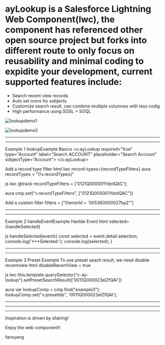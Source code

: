# ayLookup is a Salesforce Lightning Web Component(lwc), the component has referenced other open source project but forks into different route to only focus on reusability and minimal coding to expidite your development, current supported features include:
* Search recent view records
* Auto set icons for sobjects
* Customize search result, can combine multiple columnes with less codig
* High performance using SOSL + SOQL

![lookupdemo1](https://user-images.githubusercontent.com/10925418/63737458-7d822500-c854-11e9-95a5-e0bb54303603.gif)


![lookupdemo2](https://user-images.githubusercontent.com/10925418/63737476-8a067d80-c854-11e9-98a2-34500d0ad43c.gif)


*********************************************************************************************
*********************************************************************************************
Example 1 lookupExample
Basics
<c:ayLookup required="true" type="Account" label="Search ACCOUNT" placeholder="Search Account" sobjectType="Account">
</c:ayLookup>


Add a record type filter
html
lwc
record-types={recordTypeFilters}
aura
recordTypes = "{!v.recordTypes}"

js
lwc
@track recordTypeFilters = ['0121Q000001YdotQAC'];

aura
cmp.set("v.recordTypeFilters", ["0121Q000001YdotQAC"])

Add a custom filter 
filters = ["OwnerId = '005360000027hp2'"]


*********************************************************************************************
*********************************************************************************************

Example 2 handleEventExample
Hanlde Event
html
selected={handleSelected}

js
handleSelected(event){
    const selected = event.detail.selection;
    console.log('***Selected:');
    console.log(selected);
}




*********************************************************************************************
*********************************************************************************************

Example 3 Preset Example
To use preset seach result, we need disable recentview
html
disableRecentView = true

js
lwc
this.template.querySelector("c-ay-lookup").setPresetSearchResult(['0011Q000023elZfQAI'])

aura
var lookupComp = cmp.find("example3");
lookupComp.set("v.presetIds", '0011Q000023elZfQAI');






*********************************************************************************************
*********************************************************************************************
*********************************************************************************************

Inspiration is driven by sharing!

Enjoy the web component!!

fanxyang
